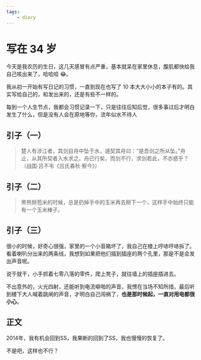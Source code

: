 ```yaml
---
tags:
    - diary
---
```


# 写在 34 岁

今天是我农历的生日，这几天感冒有点严重，基本就呆在家里休息，腹肌都快给我自己咳出来了，哈哈哈 😂。

我从初一开始有写日记的习惯，一直到现在也写了 10 本大大小小的本子有的。其实写给自己的，和发出来的，还是有些不一样的。

每到一个人生节点，我都会习惯记录一下，只是往往后知后觉，很多事过后才明白发生了什么，但是没有人会在原地等你，流年似水不待人

## 引子（一）

> 楚人有涉江者，其剑自舟中坠于水，遽契其舟曰：“是吾剑之所从坠。”舟止，从其所契者入水求之。舟已行矣，而剑不行，求剑若此，不亦惑乎？（战国·吕不韦《吕氏春秋·察今》）

## 引子（二）

> 黑熊掰苞米的时候，总是扔掉手中的玉米再去掰下一个，这样手中始终只能有一个玉米棒子。

## 引子（三）

很小的时候，好奇心很强，家里的一个小音箱坏了，我自己在楼上哼哧哼哧拆了。看着喇叭分出来的两条线，我想到如果把他们插到插座的两个孔里，那是不是会发出声音呢。

说干就干，小手抓着七零八落的零件，爬上凳子，就往墙上的插座插进去。

不出意外的，火光四射，还能听到电流噼啪的声音，我愣在当场不知所措，最后听到楼下大人喊着跳闸的声音，才明白自己闯祸了，**也是那时候起，一直对用电都很小心**。

## 正文

2014年，我有机会回到SS，我果断的回到了SS，我也慢慢的恢复了。

不是吧，这样也不行？

